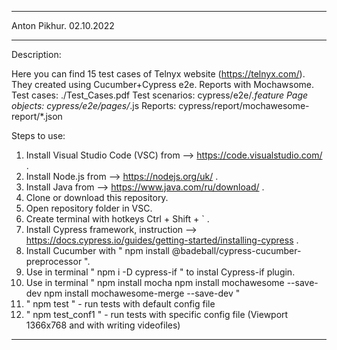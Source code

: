 -----------------------------------------------------

Anton Pikhur. 02.10.2022

-----------------------------------------------------
Description:

Here you can find 15 test cases of Telnyx website (https://telnyx.com/). They created using Cucumber+Cypress e2e. Reports with Mochawsome.
Test cases:      ./Test_Cases.pdf
Test scenarios:  cypress/e2e/*.feature
Page objects:    cypress/e2e/pages/*.js
Reports:         cypress/report/mochawesome-report/*.json

Steps to use:
1. Install Visual Studio Code (VSC) from --> https://code.visualstudio.com/ .
2. Install Node.js from --> https://nodejs.org/uk/ .
3. Install Java from --> https://www.java.com/ru/download/ .
4. Clone or download this repository.
5. Open repository folder in VSC.
6. Create terminal with hotkeys Ctrl + Shift + ` .
7. Install Cypress framework, instruction --> https://docs.cypress.io/guides/getting-started/installing-cypress .
8. Install Cucumber with " npm install @badeball/cypress-cucumber-preprocessor ".
9. Use in terminal " npm i -D cypress-if " to instal Cypress-if plugin.
10. Use in terminal "   npm install mocha
                        npm install mochawesome --save-dev
                        npm install mochawesome-merge --save-dev "
11. " npm test " - run tests with default config file
12. " npm test_conf1 " - run tests with specific config file (Viewport 1366x768 and with writing videofiles)


------------------------------------------------------